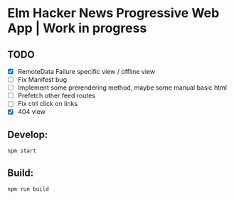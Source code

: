 # Elm Hacker News Progressive Web App | Work in progress

## TODO
- [x] RemoteData Failure specific view / offline view
- [ ] Fix Manifest bug
- [ ] Implement some prerendering method, maybe some manual basic html
- [ ] Prefetch other feed routes
- [ ] Fix ctrl click on links
- [x] 404 view

## Develop:
```
npm start
```

## Build:
```
npm run build
```
